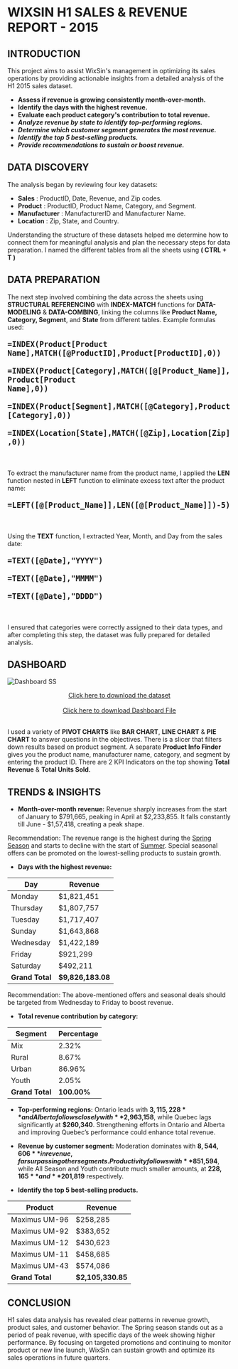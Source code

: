 # WIXSIN H1 SALES & REVENUE REPORT - 2015

## INTRODUCTION
This project aims to assist WixSin's management in optimizing its sales operations by providing actionable insights from a detailed analysis of the H1 2015 sales dataset.


- **Assess if revenue is growing consistently month-over-month.**
- **Identify the days with the highest revenue.**
- **Evaluate each product category's contribution to total revenue.**
- ***Analyze revenue by state to identify top-performing regions.***
- ***Determine which customer segment generates the most revenue.***
- ***Identify the top 5 best-selling products.***
- ***Provide recommendations to sustain or boost revenue.***




## DATA DISCOVERY
The analysis began by reviewing four key datasets:

- **Sales**        : ProductID, Date, Revenue, and Zip codes.
- **Product**      : ProductID, Product Name, Category, and Segment.
- **Manufacturer** : ManufacturerID and Manufacturer Name.
- **Location**     : Zip, State, and Country.

Understanding the structure of these datasets helped me determine how to connect them for meaningful analysis and plan the necessary steps for data preparation. I named the different tables from all the sheets using **( CTRL + T )**

## DATA PREPARATION
The next step involved combining the data across the sheets using **STRUCTURAL REFERENCING** with **INDEX-MATCH** functions for **DATA-MODELING** & **DATA-COMBING**, linking the columns like **Product Name, Category, Segment**, and **State** from different tables. Example formulas used:

<div style="font-size: 20px;">

<strong><code>=INDEX(Product[Product Name],MATCH([@ProductID],Product[ProductID],0))</code></strong>

</div>

<div style="font-size: 20px;">

<strong><code>=INDEX(Product[Category],MATCH([@[Product_Name]],Product[Product Name],0))</code></strong>

</div>

<div style="font-size: 20px;">

<strong><code>=INDEX(Product[Segment],MATCH([@Category],Product[Category],0))</code></strong>

</div>

<div style="font-size: 20px;">

<strong><code>=INDEX(Location[State],MATCH([@Zip],Location[Zip],0))</code></strong>

</div>
</br>


To extract the manufacturer name from the product name, I applied the **LEN** function nested in **LEFT** function to eliminate excess text after the product name:
<div style="font-size: 20px;">

<strong><code>=LEFT([@[Product_Name]],LEN([@[Product_Name]])-5)</code></strong>

</div>
</br>

Using the **TEXT** function, I extracted Year, Month, and Day from the sales date:

<div style="font-size: 20px;">

<strong><code>=TEXT([@Date],"YYYY")</code></strong>

</div>

<div style="font-size: 20px;">

<strong><code>=TEXT([@Date],"MMMM")</code></strong>

</div>

<div style="font-size: 20px;">

<strong><code>=TEXT([@Date],"DDDD")</code></strong>

</div></br>

I ensured that categories were correctly assigned to their data types, and after completing this step, the dataset was fully prepared for detailed analysis.

## DASHBOARD
![Dashboard SS](https://github.com/user-attachments/assets/e5104eae-210f-48a7-b432-85f7a35275e3)
</br>


<div align="center">
    <a href="https://github.com/srishupadhyay/MS-Excel-Projects/blob/0433fb46e94cada87f014ffd5950c97e3c96fdf0/WixSin%20H1%20Sales%20%26%20Revenue%20Report-%202015/Data/Data%20H1.xlsx">Click here to download the dataset</a>
</div>
</br>

<div align="center">
    <a href="https://github.com/srishupadhyay/MS-Excel-Projects/blob/8cf32fdbeaf2cc054854ce717268967a93c05c23/WixSin%20H1%20Sales%20%26%20Revenue%20Report-%202015/Data%2BSol/DASHBOARD.xlsx">Click here to download Dashboard File</a>
</div>
</br>

I used a variety of **PIVOT CHARTS** like **BAR CHART**, **LINE CHART** & **PIE CHART** to answer questions in the objectives. There is a slicer that filters down results based on product segment. A separate **Product Info Finder** gives you the product name, manufacturer name, category, and segment by entering the product ID. There are 2 KPI Indicators on the top showing **Total Revenue** & **Total Units Sold.**

## TRENDS & INSIGHTS
- **Month-over-month revenue:** Revenue sharply increases from the start of January to $791,665, peaking in April at $2,233,855. It falls constantly till June - $1,57,418, creating a peak shape.

  
Recommendation: 
The revenue range is the highest during the <u>Spring Season</u> and starts to decline with the start of <u>Summer</u>. Special seasonal offers can be promoted on the lowest-selling products to sustain growth.</br>



- **Days with the highest revenue:**


<div align="center">

| Day        | Revenue           |
|------------|-------------------|
| Monday     | $1,821,451        |
| Thursday   | $1,807,757        |
| Tuesday    | $1,717,407        |
| Sunday     | $1,643,868        |
| Wednesday  | $1,422,189        |
| Friday     | $921,299          |
| Saturday   | $492,211          |
| **Grand Total** | **$9,826,183.08** |

</div>

Recommendation: 
The above-mentioned offers and seasonal deals should be targeted from Wednesday to Friday to boost revenue.</br>

- **Total revenue contribution by category:**
<div align="center">

| Segment    | Percentage        |
|------------|-------------------|
| Mix        | 2.32%             |
| Rural      | 8.67%             |
| Urban      | 86.96%            |
| Youth      | 2.05%             |
| **Grand Total** | **100.00%**       |

</div>

- **Top-performing regions:** Ontario leads with **$3,115,228** and Alberta follows closely with **$2,963,158**, while Quebec lags significantly at **$260,340**. Strengthening efforts in Ontario and Alberta and improving Quebec’s performance could enhance total revenue.

- **Revenue by customer segment:** Moderation dominates with **$8,544,606** in revenue, far surpassing other segments. Productivity follows with **$851,594**, while All Season and Youth contribute much smaller amounts, at **$228,165** and **$201,819** respectively.

- **Identify the top 5 best-selling products.**
<div align="center">

| Product       | Revenue         |
|---------------|-----------------|
| Maximus UM-96 | $258,285        |
| Maximus UM-92 | $383,652        |
| Maximus UM-12 | $430,623        |
| Maximus UM-11 | $458,685        |
| Maximus UM-43 | $574,086        |
| **Grand Total** | **$2,105,330.85** |

</div>

## CONCLUSION
H1 sales data analysis has revealed clear patterns in revenue growth, product sales, and customer behavior. The Spring season stands out as a period of peak revenue, with specific days of the week showing higher performance. By focusing on targeted promotions and continuing to monitor product or new line launch, WixSin can sustain growth and optimize its sales operations in future quarters.














